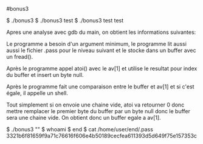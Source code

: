 #bonus3

$ ./bonus3
$ ./bonus3 test
$ ./bonus3 test test

Apres une analyse avec gdb du main, on obtient les informations suivantes:

Le programme a besoin d'un argument minimum, le programme lit aussi aussi le fichier .pass pour le niveau suivant et le stocke dans un buffer avec un fread().

Après le programme appel atoi() avec le av[1] et utilise le resultat pour index du buffer et insert un byte null.

Après le programme fait une comparaison entre le buffer et av[1] et si c'est égale, il appelle un shell.

Tout simplement si on envoie une chaine vide, atoi va retourner 0 donc mettre remplacer le premier byte du buffer par un byte null donc le buffer sera une chaine vide.
On obtient donc un buffer egale a av[1].

$ ./bonus3 ""
$ whoami
$ end
$ cat /home/user/end/.pass
3321b6f81659f9a71c76616f606e4b50189cecfea611393d5d649f75e157353c
